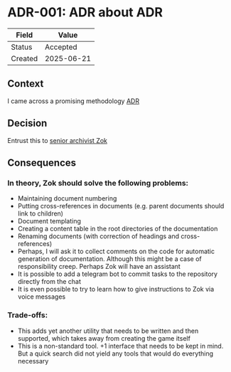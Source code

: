 # ADR-001: ADR about ADR

| Field   | Value      |
| ------- | ---------- |
| Status  | Accepted   |
| Created | 2025-06-21 |

## Context

I came across a promising methodology [ADR](https://cognitect.com/blog/2011/11/15/documenting-architecture-decisions)

## Decision

Entrust this to [senior archivist Zok](../ideas/Idea-001_archivist-zok.md)

## Consequences

### In theory, Zok should solve the following problems:

- Maintaining document numbering
- Putting cross-references in documents (e.g. parent documents should link to children)
- Document templating
- Creating a content table in the root directories of the documentation
- Renaming documents (with correction of headings and cross-references)
- Perhaps, I will ask it to collect comments on the code for automatic generation of documentation. Although this might be a case of responsibility creep. Perhaps Zok will have an assistant
- It is possible to add a telegram bot to commit tasks to the repository directly from the chat
- It is even possible to try to learn how to give instructions to Zok via voice messages

### Trade-offs:

- This adds yet another utility that needs to be written and then supported, which takes away from creating the game itself
- This is a non-standard tool. +1 interface that needs to be kept in mind. But a quick search did not yield any tools that would do everything necessary
